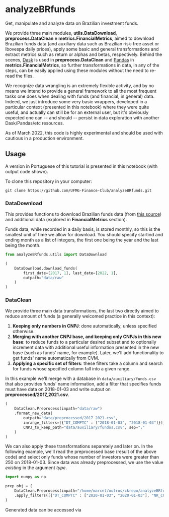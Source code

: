 # analyzeBRfunds
Get, manipulate and analyze data on Brazilian investment funds.

We provide three main modules, **utils.DataDownload**, **preprocess.DataClean** e **metrics.FinancialMetrics**, aimed to download Brazilian funds data (and auxiliary data such as Brazilian risk-free asset or Ibovespa daily prices), apply some basic and general transformations and extract metrics such as return or alphas and betas, respectively. Behind the scenes, [Dask](https://docs.dask.org/en/stable/) is used in **preprocess.DataClean** and [Pandas](https://pandas.pydata.org/) in **metrics.FinancialMetrics**, so further transformations in data, in any of the steps, can be easily applied using these modules without the need to re-read the files.

We recognize data wrangling is an extremely flexible activity, and by no means we intend to provide a general framework to all the most frequent tasks one does when dealing with funds (and financial, in general) data. Indeed, we just introduce some very basic wrappers, developed in a particular context (presented in this notebook) where they were quite useful, and actually can still be for an external user, but it's obviously expected one can -- and should -- persist in data exploration with another Dask/Pandas/etc resources. 

As of March 2022, this code is highly experimental and should be used with cautious in a production environment. 

## Usage

A version in Portuguese of this tutorial is presented in this notebook (with output code shown).

To clone this repository in your computer:
```
git clone https://github.com/UFMG-Finance-Club/analyzeBRfunds.git
```

### DataDownload

This provides functions to download Brazilian funds data (from [this source](http://dados.cvm.gov.br/dados/FI/DOC/INF_DIARIO/DADOS/)) and additional data (explored in **FinancialMetrics** section).

Funds data, while recorded in a daily basis, is stored monthly, so this is the smallest unit of time we allow for download. You should specify startind and ending month as a list of integers, the first one being the year and the last being the month.

```python
from analyzeBRfunds.utils import DataDownload

(
    DataDownload.download_funds(
        first_date=[2017, 1], last_date=[2022, 1], 
        outpath="data/raw"
    )
)
```

### DataClean

We provide three main data transformations, the last two directly aimed to reduce amount of funds (a generally welcomed practice in this context):

1. **Keeping only numbers in CNPJ**: done automatically, unless specified otherwise.
2. **Merging with another CNPJ base, and keeping only CNPJs in this new base**: to reduce funds to a particular desired subset and to optionally increment data with additional useful information presented in the new base (such as funds' name, for example). Later, we'll add functionality to get funds' name automatically from CVM.
3. **Applying a specific set of filters**: these filters take a column and search for funds whose specified column fall into a given range.

In this example we'll merge with a database in `data/auxiliary/funds.csv` that also provides funds' name information, add a filter that specifies funds must have data on 2018-01-03 and write output on **preprocessed/2017_2021.csv**.

```python
(
    DataClean.Preprocess(inpath="data/raw")
    .format_new_data(
        outpath="data/preprocessed/2017_2021.csv",
        inrange_filters=[{"DT_COMPTC" : ["2018-01-03", "2018-01-03"]}],
        CNPJ_to_keep_path="data/auxiliary/fundos.csv", sep=";"
    )
)
```

We can also apply these transformations separetely and later on. In the following example, we'll read the preprocessed base (result of the above code) and select only funds whose number of investors were greater than 250 on 2018-01-03. Since data was already preprocessed, we use the value *existing* in the argument *type*. 

```python
import numpy as np

prep_obj = (
    DataClean.Preprocess(inpath="/home/marcel/outros/ckrepo/analyzeBRfunds/data/preprocess/2017_2021.csv", type="existing")
    .apply_filters([{"DT_COMPTC" : ["2020-01-03", "2020-01-03"], "NR_COTST" : [250, np.inf]}])
)
```

Generated data can be accessed via 
